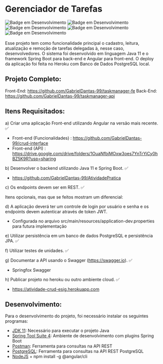 # Gerenciador de Tarefas

<span id="badges"></span>
![Badge em Desenvolvimento](http://img.shields.io/static/v1?&label=STATUS&message=EM%20DESENVOLVIMENTO&color=yellow&?style=flat-square)
![Badge em Desenvolvimento](http://img.shields.io/static/v1?label=BACKEND&message=JAVA%2011&color=important&style=flat-square)
![Badge em Desenvolvimento](http://img.shields.io/static/v1?label=FRAMEWORK&message=SPRING%20BOOT%204&color=success&style=flat-square)
![Badge em Desenvolvimento](http://img.shields.io/static/v1?label=FRONTEND&message=ANGULAR%2011&color=red&style=flat-square)
![Badge em Desenvolvimento](http://img.shields.io/static/v1?label=DATABASE&message=POSTGRESQL&color=informational&style=flat-square)
</br>
</br>
Esse projeto tem como funcionalidade principal o cadastro, leitura, atualização e remoção de tarefas delegadas à, nesse caso, desenvolvedores. O sistema foi desenvolvido em linguagem Java 11 e o framework Spring Boot para back-end e Angular para front-end. O deploy da aplicação foi feita no Heroku com Banco de Dados PostgreSQL local.

## Projeto Completo:
Front-End: https://github.com/GabrielDantas-99/taskmanager-fe
Back-End: https://github.com/GabrielDantas-99/taskmanager-api

## Itens Requisitados:
a)	Criar uma aplicação Front-end utilizando Angular na versão mais recente. ✅
  - Front-end (Funcionalidades) : https://github.com/GabrielDantas-99/crud-interface
  - Front-end (API) : https://drive.google.com/drive/folders/1OuaNfbjMOxw3oes7YnTrYiCy0hBZ5K9R?usp=sharing

b)	Desenvolver o backend utilizando Java 11 e Spring Boot. ✅
  - https://github.com/GabrielDantas-99/AtividadePratica

c)	Os endpoints devem ser em REST. ✅

Itens opcionais, mas que se feitos mostram um diferencial:

d)	A aplicação deverá ter um controle de login por usuário e senha e os endpoints devem autenticar através de token JWT.
  - Configurada no arquivo src/main/resources/application-dev.properties para futura implementação

e)	Utilizar persistência em um banco de dados PostgreSQL e persistência JPA. ✅

f)	Utilizar testes de unidades.  ✅

g)	Documentar a API usando o Swagger (https://swagger.io).  ✅
  - Springfox Swagger

h)	Publicar projeto no heroku ou outro ambiente cloud.  ✅
  - https://atividade-crud-esig.herokuapp.com


## Desenvolvimento:
Para o desenvolvimento do projeto, foi necessário instalar os seguintes programas:
  - <a href="https://www.azul.com/downloads/?package=jdk">JDK 11</a>: Necessário para executar o projeto Java
  - <a href="https://spring.io/tools">Spring Tool Suite 4</a>: Ambiente de desenvolvimento com plugins Spring Boot
  - <a href="https://www.postman.com/downloads/">Postman</a>: Ferramenta para consultas na API REST
  - <a href="https://www.postgresql.org/download/">PostgreSQL</a>: Ferramenta para consultas na API REST PostgreSQL
  - <a href="https://www.postman.com/downloads/">NodeJS</a> + npm install -g @angular/cli

